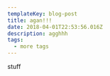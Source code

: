 ```yaml
---
templateKey: blog-post
title: agan!!!
date: 2018-04-01T22:53:56.016Z
description: agghhh
tags:
  - more tags
---
```

stuff

